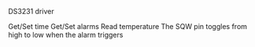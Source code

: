 DS3231 driver

Get/Set time
Get/Set alarms
Read temperature
The SQW pin toggles from high to low when the alarm triggers
